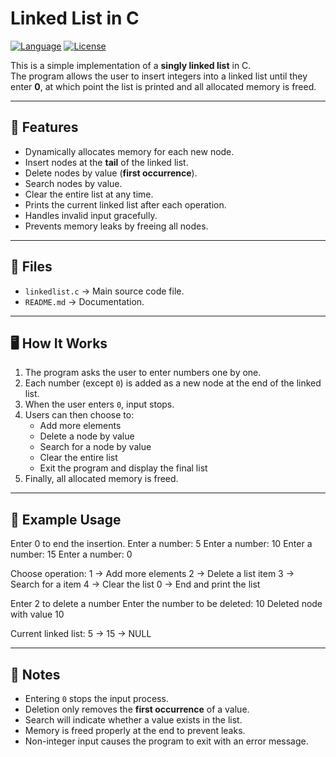 # Linked List in C

[![Language](https://img.shields.io/badge/language-C-blue)](https://www.cprogramming.com/)
[![License](https://img.shields.io/badge/license-MIT-green)](LICENSE)

This is a simple implementation of a **singly linked list** in C.  
The program allows the user to insert integers into a linked list until they enter **0**, at which point the list is printed and all allocated memory is freed.

---

## 🚀 Features
- Dynamically allocates memory for each new node.  
- Insert nodes at the **tail** of the linked list.  
- Delete nodes by value (**first occurrence**).  
- Search nodes by value.  
- Clear the entire list at any time.  
- Prints the current linked list after each operation.  
- Handles invalid input gracefully.  
- Prevents memory leaks by freeing all nodes.

---

## 📂 Files
- `linkedlist.c` → Main source code file.  
- `README.md` → Documentation.    

---

## 🖥️ How It Works
1. The program asks the user to enter numbers one by one.  
2. Each number (except `0`) is added as a new node at the end of the linked list.  
3. When the user enters `0`, input stops.  
4. Users can then choose to:
   - Add more elements
   - Delete a node by value
   - Search for a node by value
   - Clear the entire list
   - Exit the program and display the final list  
5. Finally, all allocated memory is freed.  

---

## 🔧 Example Usage
Enter 0 to end the insertion.
Enter a number: 5
Enter a number: 10
Enter a number: 15
Enter a number: 0

Choose operation:
1 -> Add more elements
2 -> Delete a list item
3 -> Search for a item
4 -> Clear the list
0 -> End and print the list

Enter 2 to delete a number
Enter the number to be deleted: 10
Deleted node with value 10

Current linked list:
5 -> 15 -> NULL

---

## 📌 Notes
- Entering `0` stops the input process.  
- Deletion only removes the **first occurrence** of a value.  
- Search will indicate whether a value exists in the list.  
- Memory is freed properly at the end to prevent leaks.  
- Non-integer input causes the program to exit with an error message. 

